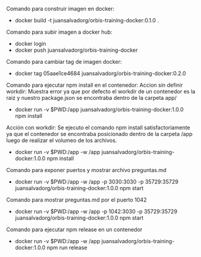 Comando para construir imagen en docker:
- docker build -t juansalvadorg/orbis-training-docker:0.1.0 .

Comando para subir imagen a docker hub:
- docker login
- docker push juansalvadorg/orbis-training-docker

Comando para cambiar tag de imagen docker:
- docker tag 05aae1ce4684 juansalvadorg/orbis-training-docker:0.2.0

Comando para ejecutar npm install en el contenedor:
Accion sin definir workdir: Muestra error ya que por defecto el workdir de un contenedor es la raiz y nuestro package.json se encontraba dentro de la carpeta app/

- docker run -v $PWD:/app juansalvadorg/orbis-training-docker:1.0.0 npm install 

Acción con workdir: Se ejecuto el comando npm install satisfactoriamente ya que el contenedor se encontraba posicionado dentro de la carpeta /app luego de realizar el volumeo de los archivos.

- docker run -v $PWD:/app -w /app juansalvadorg/orbis-training-docker:1.0.0 npm install 

Comando para exponer puertos y mostrar archivo preguntas.md

- docker run -v $PWD:/app -w /app -p 3030:3030 -p 35729:35729 juansalvadorg/orbis-training-docker:1.0.0 npm start

Comando para mostrar preguntas.md por el puerto 1042

- docker run -v $PWD:/app -w /app -p 1042:3030 -p 35729:35729 juansalvadorg/orbis-training-docker:1.0.0 npm start

Comando para ejecutar npm release en un contenedor

- docker run -v $PWD:/app -w /app juansalvadorg/orbis-training-docker:1.0.0 npm run release
